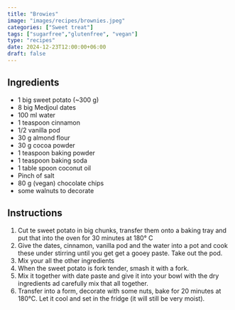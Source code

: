 ```yaml
---
title: "Browies"
image: "images/recipes/brownies.jpeg"
categories: ["Sweet treat"]
tags: ["sugarfree","glutenfree", "vegan"]
type: "recipes"
date: 2024-12-23T12:00:00+06:00
draft: false
---
```


## Ingredients

- 1 big sweet potato (~300 g)
- 8 big Medjoul dates
- 100 ml water
- 1 teaspoon cinnamon
- 1/2 vanilla pod
- 30 g almond flour
- 30 g cocoa powder
- 1 teaspoon baking powder
- 1 teaspoon baking soda
- 1 table spoon coconut oil
- Pinch of salt
- 80 g (vegan) chocolate chips
- some walnuts to decorate

## Instructions

1. Cut te sweet potato in big chunks, transfer them onto a baking tray and put that into the oven for 30 minutes at 180° C
2. Give the dates, cinnamon, vanilla pod and the water into a pot and cook these under stirring until you get get a gooey paste. Take out the pod.
3. Mix your all the other ingredients
4. When the sweet potato is fork tender, smash it with a fork.
5. Mix it together with date paste and give it into your bowl with the dry ingredients ad carefully mix that all together.
6. Transfer into a form, decorate with some nuts, bake for 20 minutes at 180°C. Let it cool and set in the fridge (it will still be very moist).

